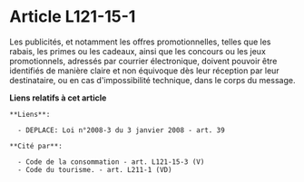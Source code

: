 # Article L121-15-1

Les publicités, et notamment les offres promotionnelles, telles que les rabais, les primes ou les cadeaux, ainsi que les
concours ou les jeux promotionnels, adressés par courrier électronique, doivent pouvoir être identifiés de manière claire et
non équivoque dès leur réception par leur destinataire, ou en cas d'impossibilité technique, dans le corps du message.

**Liens relatifs à cet article**

	**Liens**:

	  - DEPLACE: Loi n°2008-3 du 3 janvier 2008 - art. 39

	**Cité par**:

	  - Code de la consommation - art. L121-15-3 (V)
	  - Code du tourisme. - art. L211-1 (VD)
